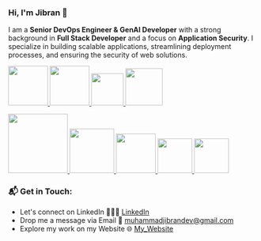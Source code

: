 ### Hi, I'm Jibran 👋

I am a **Senior DevOps Engineer & GenAI Developer** with a strong background in **Full Stack Developer** and a focus on **Application Security**. I specialize in building scalable applications, streamlining deployment processes, and ensuring the security of web solutions.
 

<p float="left">
  <a href="https://docs.gitlab.com/ee/ci/" target="_blank">
    <img src="https://i.giphy.com/media/v1.Y2lkPTc5MGI3NjExajFic212ZDVyZnFyMjdjaTF1a2F3YmYxYjJuZng2OHBrNjlsOW8wciZlcD12MV9pbnRlcm5hbF9naWZfYnlfaWQmY3Q9Zw/gYDYIpWvbWp54hj3gW/giphy.gif" height="80" />
  </a>

  <a href="https://docs.gitlab.com/ee/ci/" target="_blank">
    <img src="https://raw.githubusercontent.com/itsksaurabh/itsksaurabh/master/assets/docker.gif" height="80" />
  </a>

  <a href="https://docs.gitlab.com/ee/ci/" target="_blank">
    <img src="https://raw.githubusercontent.com/itsksaurabh/itsksaurabh/master/assets/cicd.gif" height="65" />
  </a>

  <a href="https://aws.amazon.com/" target="_blank">
    <img src="https://raw.githubusercontent.com/itsksaurabh/itsksaurabh/master/assets/aws.gif" height="75" />
  </a>
</p>

<p float="left">

  <a href="https://python.org/" target="_blank">
    <img src="https://drive.google.com/uc?export=view&id=1F4ToBG9N-N1af4_mNDsW9dMcby_VfzUZ" height="120" />
  </a>

  <a href="https://python.org/" target="_blank">
    <img src="https://media1.giphy.com/media/KAq5w47R9rmTuvWOWa/giphy.gif" height="90" />
  </a>

  <a href="https://www.djangoproject.com/" target="_blank">
    <img src="https://www.edgica.com/wp-content/files/django-logo-big.jpg" height="80" />
  </a>

  <a href="https://www.w3.org/wiki/The_web_standards_model_-_HTML_CSS_and_JavaScript" target="_blank">
    <img src="https://raw.githubusercontent.com/itsksaurabh/itsksaurabh/master/assets/html-css-js.png" height="70" />
  </a>

  <a href="https://www.w3.org/wiki/The_web_standards_model_-_HTML_CSS_and_JavaScript" target="_blank">
    <img src="https://i.giphy.com/media/v1.Y2lkPTc5MGI3NjExYzlpM2NjejliMDB2djVjczdmZjFjcDg5bmE0dDJsYzJncnpncnR5YyZlcD12MV9pbnRlcm5hbF9naWZfYnlfaWQmY3Q9Zw/z1eFOJe0fbiXa1RPy3/giphy.gif" height="70" />
  </a>
</p>

### 📬 Get in Touch:
- Let's connect on LinkedIn 👨🏻‍💻 [LinkedIn](https://www.linkedin.com/in/muhammad-jibran220/)
- Drop me a message via Email 💌 muhammadjibrandev@gmail.com
- Explore my work on my Website 🌐 [My_Website](muhammadjibran.netlify.app)
